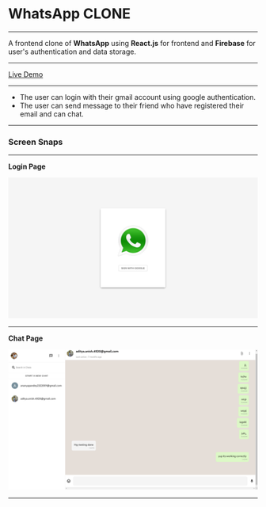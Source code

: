 # WhatsApp CLONE

------------
A frontend clone of **WhatsApp** using **React.js** for frontend and **Firebase** for user's authentication and data storage.

------------

[Live Demo](https://whatsapp-flame.vercel.app/)

------------
- The user can login with their gmail account using google authentication.
- The user can send message to their friend who have registered their email and can chat.



------------

### Screen Snaps

------------
**Login Page**


![Login Page](https://github.com/kumaradityaraj/whatsapp/blob/main/Screenshot%20from%202022-03-18%2011-38-16.png)

------------
**Chat Page**

![Chat Page](https://github.com/kumaradityaraj/whatsapp/blob/main/Screenshot%20from%202022-03-18%2011-38-08.png)


------------


